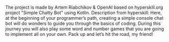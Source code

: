 The project is made by Artem Riabchikov & OpenAI based on hyperskill.org project "Simple Chatty Bot" using Kotlin.
Description from hyperskill: 
Here, at the beginning of your programmer’s path, creating a simple console chat bot will do wonders to guide you through the basics of coding.
During this journey you will also play some word and number games that you are going to implement all on your own. Pack up and let’s hit the road, my friend!
